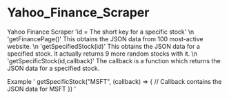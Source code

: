# Yahoo_Finance_Scraper
Yahoo Finance Scraper
'id = The short key for a specific stock' \n
'getFinancePage()' This obtains the JSON data from 100 most-active website. \n
'getSpecifiedStock(id)' This obtains the JSON data for a specified stock. It actually returns 9 more random stocks with it. \n
'getSpecificStock(id,callback)' The callback is a function which returns the JSON data for a specified stock.


Example 
' 
getSpecificStock("MSFT", (callback) => {
  // Callback contains the JSON data for MSFT
})
'

